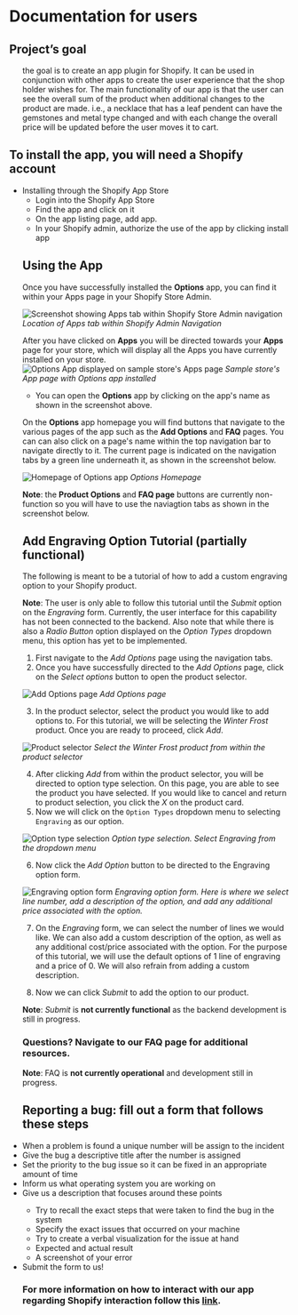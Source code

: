 <h1> Documentation for users </h1>
<h2> Project’s goal </h2>

<ul> the goal is to create an app plugin for Shopify. 
It can be used in conjunction with other apps to create the user 
experience that the shop holder wishes for. The main functionality 
of our app is that the user can see the overall sum of the product 
when additional changes to the product are made. i.e., a necklace 
that has a leaf pendent can have the gemstones and metal type changed
and with each change the overall price will be updated before the user 
moves it to cart. </ul>

<h2> To install the app, you will need a Shopify account </h2>
  <ul>
  <li> Installing through the Shopify App Store<ul>
    <li> Login into the Shopify App Store </li>
    <li> Find the app and click on it </li>
    <li> On the app listing page, add app. </li> 
  <li> In your Shopify admin, authorize the use of the app by clicking install app </li> </ul> 
   
## Using the App

Once you have successfully installed the **Options** app, you can find it within your Apps page in your Shopify Store Admin. 

![Screenshot showing Apps tab within Shopify Store Admin navigation](https://github.com/alyssanewhart/ESOF423/blob/main/navigate-to-Apps-from-admin.png)        
*Location of Apps tab within Shopify Admin Navigation*

After you have clicked on **Apps** you will be directed towards your **Apps** page for your store, which will display all the Apps you have currently installed on your store. 
![Options App displayed on sample store's Apps page](https://github.com/alyssanewhart/ESOF423/blob/main/open-app-from-Apps-page.png)
*Sample store's App page with Options app installed*
* You can open the **Options** app by clicking on the app's name as shown in the screenshot above. 

On the **Options** app homepage you will find buttons that navigate to the various pages of the app such as the **Add Options** and **FAQ** pages. You can can also click on a page's name within the top navigation bar to navigate directly to it. The current page is indicated on the navigation tabs by a green line underneath it, as shown in the screenshot below.

![Homepage of Options app](https://github.com/alyssanewhart/ESOF423/blob/main/homepage.png)
*Options Homepage*

**Note**: the **Product Options** and **FAQ page** buttons are currently non-function so you will have to use the naviagtion tabs as shown in the screenshot below. 

## Add Engraving Option Tutorial (partially functional)

The following is meant to be a tutorial of how to add a custom engraving option to your Shopify product.

**Note**: The user is only able to follow this tutorial until the *Submit* option on the *Engraving* form. Currently, the user interface for this capability has not been connected to the backend. Also note that while there is also a *Radio Button* option displayed on the *Option Types* dropdown menu, this option has yet to be implemented. 

1. First navigate to the *Add Options* page using the navigation tabs. 
2. Once you have successfully directed to the *Add Options* page, click on the *Select options* button to open the product selector. 

![Add Options page](https://github.com/alyssanewhart/ESOF423/blob/main/add-options-page.png)
*Add Options page* 

3. In the product selector, select the product you would like to add options to. For this tutorial, we will be selecting the *Winter Frost* product. Once you are ready to proceed, click *Add*.

![Product selector](https://github.com/alyssanewhart/ESOF423/blob/main/product-selection.png)
*Select the Winter Frost product from within the product selector*

4. After clicking *Add* from within the product selector, you will be directed to option type selection. On this page, you are able to see the product you have selected. If you would like to cancel and return to product selection, you click the *X* on the product card. 
6. Now we will click on the `Option Types` dropdown menu to selecting `Engraving` as our option.

![Option type selection](https://github.com/alyssanewhart/ESOF423/blob/main/option-type-selection.png)
*Option type selection. Select Engraving from the dropdown menu*

6. Now click the *Add Option* button to be directed to the Engraving option form.

![Engraving option form](https://github.com/alyssanewhart/ESOF423/blob/main/engraving-option-form.png)
*Engraving option form. Here is where we select line number, add a description of the option, and add any additional price associated with the option.*

7. On the *Engraving* form, we can select the number of lines we would like. We can also add a custom description of the option, as well as any additional cost/price associated with the option. For the purpose of this tutorial, we will use the default options of 1 line of engraving and a price of 0. We will also refrain from adding a custom description.

8. Now we can click *Submit* to add the option to our product. 

**Note**: *Submit* is **not currently functional** as the backend development is still in progress.  


### Questions? Navigate to our FAQ page for additional resources.        
**Note**: FAQ is **not currently operational** and development still in progress.  
      <h2>  Reporting a bug: fill out a form that follows these steps </h2>
      <li>	When a problem is found a unique number will be assign to the incident </li>
      <li> Give the bug a descriptive title after the number is assigned </li>
      <li>	Set the priority to the bug issue so it can be fixed in an appropriate amount of time </li>
      <li>	Inform us what operating system you are working on </li>
      <li> 	 Give us a description that focuses around these points </li> <ul>
      <li> Try to recall the exact steps that were taken to find the bug in the system </li>
      <li> Specify the exact issues that occurred on your machine </li>
      <li> Try to create a verbal visualization for the issue at hand </li>
      <li> Expected and actual result </li>
      <li> A screenshot of your error </li> </ul>
      <li> Submit the form to us! </li> 
<h3> For more information on how to interact with our app regarding Shopify interaction follow this <a href="https://help.shopify.com/en/manual/apps/working-with-apps">link</a>. </h3>
